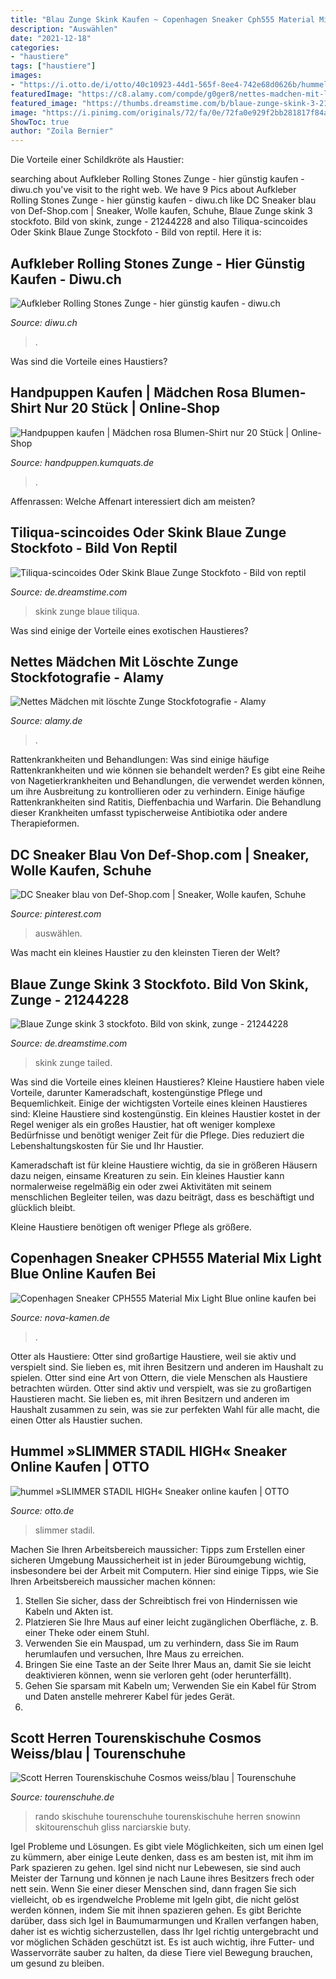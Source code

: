 ```yaml
---
title: "Blau Zunge Skink Kaufen ~ Copenhagen Sneaker Cph555 Material Mix Light Blue Online Kaufen Bei"
description: "Auswählen"
date: "2021-12-18"
categories:
- "haustiere"
tags: ["haustiere"]
images:
- "https://i.otto.de/i/otto/40c10923-44d1-565f-8ee4-742e68d0626b/hummel-slimmer-stadil-high-sneaker-anthrazit-blau-rot.jpg?$formatz$"
featuredImage: "https://c8.alamy.com/compde/g0ger8/nettes-madchen-mit-loschte-zunge-g0ger8.jpg"
featured_image: "https://thumbs.dreamstime.com/b/blaue-zunge-skink-3-21244228.jpg"
image: "https://i.pinimg.com/originals/72/fa/0e/72fa0e929f2bb281817f84ad068f01b6.jpg"
ShowToc: true
author: "Zoila Bernier"
---
```



Die Vorteile einer Schildkröte als Haustier:

	

		
searching about Aufkleber Rolling Stones Zunge - hier günstig kaufen - diwu.ch you've visit to the right web. We have 9 Pics about Aufkleber Rolling Stones Zunge - hier günstig kaufen - diwu.ch like DC Sneaker blau von Def-Shop.com | Sneaker, Wolle kaufen, Schuhe, Blaue Zunge skink 3 stockfoto. Bild von skink, zunge - 21244228 and also Tiliqua-scincoides Oder Skink Blaue Zunge Stockfoto - Bild von reptil. Here it is:
		
    
## Aufkleber Rolling Stones Zunge - Hier Günstig Kaufen - Diwu.ch

<img loading=lazy src="https://www.diwu.ch/cdn/images/1406/aufkleber-zunge-rolling-stones-001.o.jpg" onerror="this.onerror=null;this.src='https://tse4.mm.bing.net/th?id=OIP.kOfmuhfIbri41_Jq5DCOSAHaHa&amp;pid=15.1';" alt="Aufkleber Rolling Stones Zunge - hier günstig kaufen - diwu.ch">

_Source: diwu.ch_

>. 

	

Was sind die Vorteile eines Haustiers?

    
## Handpuppen Kaufen | Mädchen Rosa Blumen-Shirt Nur 20 Stück | Online-Shop

<img loading=lazy src="https://www.handpuppen.kumquats.de/out/pictures/generated/product/1/700_1000_75/dscn2822.jpg" onerror="this.onerror=null;this.src='https://tse2.mm.bing.net/th?id=OIP.8KJ7tpKbGDpDd5i85kGA3gHaJ3&amp;pid=15.1';" alt="Handpuppen kaufen | Mädchen rosa Blumen-Shirt nur 20 Stück | Online-Shop">

_Source: handpuppen.kumquats.de_

>. 

	

Affenrassen: Welche Affenart interessiert dich am meisten?

    
## Tiliqua-scincoides Oder Skink Blaue Zunge Stockfoto - Bild Von Reptil

<img loading=lazy src="https://thumbs.dreamstime.com/b/tiliqua-scincoides-oder-skink-blaue-zunge-41582892.jpg" onerror="this.onerror=null;this.src='https://tse4.mm.bing.net/th?id=OIP.0kgUKpDJOC6jBFWPYS9IRAHaE6&amp;pid=15.1';" alt="Tiliqua-scincoides Oder Skink Blaue Zunge Stockfoto - Bild von reptil">

_Source: de.dreamstime.com_

>skink zunge blaue tiliqua. 

	

Was sind einige der Vorteile eines exotischen Haustieres?

    
## Nettes Mädchen Mit Löschte Zunge Stockfotografie - Alamy

<img loading=lazy src="https://c8.alamy.com/compde/g0ger8/nettes-madchen-mit-loschte-zunge-g0ger8.jpg" onerror="this.onerror=null;this.src='https://tse1.mm.bing.net/th?id=OIP.x2FIYYqeUqygdmyyTmqr-AHaL4&amp;pid=15.1';" alt="Nettes Mädchen mit löschte Zunge Stockfotografie - Alamy">

_Source: alamy.de_

>. 

	

Rattenkrankheiten und Behandlungen: Was sind einige häufige Rattenkrankheiten und wie können sie behandelt werden?
Es gibt eine Reihe von Nagetierkrankheiten und Behandlungen, die verwendet werden können, um ihre Ausbreitung zu kontrollieren oder zu verhindern. Einige häufige Rattenkrankheiten sind Ratitis, Dieffenbachia und Warfarin. Die Behandlung dieser Krankheiten umfasst typischerweise Antibiotika oder andere Therapieformen.

    
## DC Sneaker Blau Von Def-Shop.com | Sneaker, Wolle Kaufen, Schuhe

<img loading=lazy src="https://i.pinimg.com/originals/72/fa/0e/72fa0e929f2bb281817f84ad068f01b6.jpg" onerror="this.onerror=null;this.src='https://tse4.mm.bing.net/th?id=OIP.3IFBrLP_uGQEqXsfu1xNYgHaHa&amp;pid=15.1';" alt="DC Sneaker blau von Def-Shop.com | Sneaker, Wolle kaufen, Schuhe">

_Source: pinterest.com_

>auswählen. 

	

Was macht ein kleines Haustier zu den kleinsten Tieren der Welt?

    
## Blaue Zunge Skink 3 Stockfoto. Bild Von Skink, Zunge - 21244228

<img loading=lazy src="https://thumbs.dreamstime.com/b/blaue-zunge-skink-3-21244228.jpg" onerror="this.onerror=null;this.src='https://tse2.mm.bing.net/th?id=OIP.KHmCrwAIjIRQ4tD2a8w4ZQHaDK&amp;pid=15.1';" alt="Blaue Zunge skink 3 stockfoto. Bild von skink, zunge - 21244228">

_Source: de.dreamstime.com_

>skink zunge tailed. 

	

Was sind die Vorteile eines kleinen Haustieres?
Kleine Haustiere haben viele Vorteile, darunter Kameradschaft, kostengünstige Pflege und Bequemlichkeit. Einige der wichtigsten Vorteile eines kleinen Haustieres sind:
Kleine Haustiere sind kostengünstig. Ein kleines Haustier kostet in der Regel weniger als ein großes Haustier, hat oft weniger komplexe Bedürfnisse und benötigt weniger Zeit für die Pflege. Dies reduziert die Lebenshaltungskosten für Sie und Ihr Haustier.

Kameradschaft ist für kleine Haustiere wichtig, da sie in größeren Häusern dazu neigen, einsame Kreaturen zu sein. Ein kleines Haustier kann normalerweise regelmäßig ein oder zwei Aktivitäten mit seinem menschlichen Begleiter teilen, was dazu beiträgt, dass es beschäftigt und glücklich bleibt.

Kleine Haustiere benötigen oft weniger Pflege als größere.

    
## Copenhagen Sneaker CPH555 Material Mix Light Blue Online Kaufen Bei

<img loading=lazy src="https://www.nova-kamen.de/wp-content/uploads/2021/03/IMG_9924-600x800.jpg" onerror="this.onerror=null;this.src='https://tse4.mm.bing.net/th?id=OIP.3A2zZsK-AJmf08PIOBk8vgHaJ4&amp;pid=15.1';" alt="Copenhagen Sneaker CPH555 Material Mix Light Blue online kaufen bei">

_Source: nova-kamen.de_

>. 

	

Otter als Haustiere: Otter sind großartige Haustiere, weil sie aktiv und verspielt sind. Sie lieben es, mit ihren Besitzern und anderen im Haushalt zu spielen.
Otter sind eine Art von Ottern, die viele Menschen als Haustiere betrachten würden. Otter sind aktiv und verspielt, was sie zu großartigen Haustieren macht. Sie lieben es, mit ihren Besitzern und anderen im Haushalt zusammen zu sein, was sie zur perfekten Wahl für alle macht, die einen Otter als Haustier suchen.

    
## Hummel »SLIMMER STADIL HIGH« Sneaker Online Kaufen | OTTO

<img loading=lazy src="https://i.otto.de/i/otto/40c10923-44d1-565f-8ee4-742e68d0626b/hummel-slimmer-stadil-high-sneaker-anthrazit-blau-rot.jpg?$formatz$" onerror="this.onerror=null;this.src='https://tse3.mm.bing.net/th?id=OIP.mHMccbmVtdG-0GJDi-X0yQHaGF&amp;pid=15.1';" alt="hummel »SLIMMER STADIL HIGH« Sneaker online kaufen | OTTO">

_Source: otto.de_

>slimmer stadil. 

	

Machen Sie Ihren Arbeitsbereich maussicher: Tipps zum Erstellen einer sicheren Umgebung
Maussicherheit ist in jeder Büroumgebung wichtig, insbesondere bei der Arbeit mit Computern. Hier sind einige Tipps, wie Sie Ihren Arbeitsbereich maussicher machen können:
1. Stellen Sie sicher, dass der Schreibtisch frei von Hindernissen wie Kabeln und Akten ist.
2. Platzieren Sie Ihre Maus auf einer leicht zugänglichen Oberfläche, z. B. einer Theke oder einem Stuhl.
3. Verwenden Sie ein Mauspad, um zu verhindern, dass Sie im Raum herumlaufen und versuchen, Ihre Maus zu erreichen.
4. Bringen Sie eine Taste an der Seite Ihrer Maus an, damit Sie sie leicht deaktivieren können, wenn sie verloren geht (oder herunterfällt).
5. Gehen Sie sparsam mit Kabeln um; Verwenden Sie ein Kabel für Strom und Daten anstelle mehrerer Kabel für jedes Gerät.
6.

    
## Scott Herren Tourenskischuhe Cosmos Weiss/blau | Tourenschuhe

<img loading=lazy src="https://www.tourenschuhe.de/wp-content/uploads/2019/01/514dtMgSyuL.jpg" onerror="this.onerror=null;this.src='https://tse1.mm.bing.net/th?id=OIP.PoKmR20z0QuWXGP-ta4ApAHaHa&amp;pid=15.1';" alt="Scott Herren Tourenskischuhe Cosmos weiss/blau | Tourenschuhe">

_Source: tourenschuhe.de_

>rando skischuhe tourenschuhe tourenskischuhe herren snowinn skitourenschuh gliss narciarskie buty. 

	

Igel Probleme und Lösungen.
Es gibt viele Möglichkeiten, sich um einen Igel zu kümmern, aber einige Leute denken, dass es am besten ist, mit ihm im Park spazieren zu gehen. Igel sind nicht nur Lebewesen, sie sind auch Meister der Tarnung und können je nach Laune ihres Besitzers frech oder nett sein. Wenn Sie einer dieser Menschen sind, dann fragen Sie sich vielleicht, ob es irgendwelche Probleme mit Igeln gibt, die nicht gelöst werden können, indem Sie mit ihnen spazieren gehen.
Es gibt Berichte darüber, dass sich Igel in Baumumarmungen und Krallen verfangen haben, daher ist es wichtig sicherzustellen, dass Ihr Igel richtig untergebracht und vor möglichen Schäden geschützt ist. Es ist auch wichtig, ihre Futter- und Wasservorräte sauber zu halten, da diese Tiere viel Bewegung brauchen, um gesund zu bleiben.

